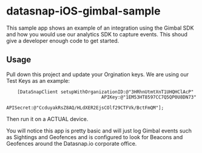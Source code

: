 datasnap-iOS-gimbal-sample
===========
  This sample app shows an example of an integration using the Gimbal SDK and how you would use our analytics SDK to capture events.  This shoud give a developer enough code to get started.
  
## Usage
  
Pull down this project and update your Orgination keys. We are using our Test Keys as an example:
  ```
      [DataSnapClient setupWithOrganizationID:@"3HRhnUtmtXnT1UHQHClAcP"
                                     APIKey:@"1EM53HT8597CC7Q5QP0U8DN73"
                                  APISecret:@"CcduyakRsZ8AQ/HLdXER2EjsCOlf29CTFVk/BctFmQM"];
  ```
  
  Then run it on a ACTUAL device. 
  
  
  You will notice this app is pretty basic and will just log Gimbal events such as Sightings and Geofences and is configured to look for Beacons and Geofences around the Datasnap.io corporate office.
  
  
  
  
  
